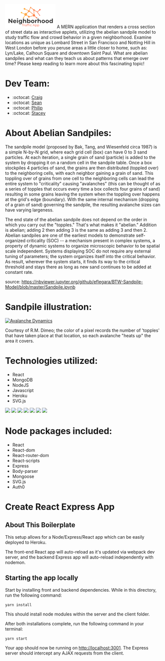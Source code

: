 ![Logo](./client/src/images/NTAlogo.png) A MERN application that renders a cross section of street data as interactive applets, utilizing the abelian sandpile model to study traffic flow and crowd behavior in a given neighborhood.  Examine locations as unique as Lombard Street in San Francisco and Notting Hill in West London before you peruse areas a little closer to home, such as: Lyn/Lake, Calhoun Square and downtown Saint Paul.  What are abelian sandpiles and what can they teach us about patterns that emerge over time?  Please keep reading to learn more about this fascinating topic!  

# Dev Team: 

- :octocat: [Craig](https://github.com/craigcorsi)
- :octocat: [Sean](https://github.com/shudson123)
- :octocat: [Philip](https://github.com/powusu6128)
- :octocat: [Stacey](https://github.com/tsstace)


# About Abelian Sandpiles:

The sandpile model (proposed by Bak, Tang, and Wiesenfeld circa 1987) is a simple N-by-N grid, where each grid cell (box) can have 0 to 3 sand particles. At each iteration, a single grain of sand (particle) is added to the system by dropping it on a random cell in the sandpile table. Once a box stockpiles 4 particles of sand, the grains are then distributed (toppled over) to the neighboring cells, with each neighbor gaining a grain of sand. This toppling over of grains from one cell to the neighboring cells can lead the entire system to "criticality" causing "avalanches" (this can be thought of as a series of topples that occurs every time a box collects four grains of sand) resulting in some grains leaving the system when the toppling over happens at the grid's edge (boundary). With the same internal mechanism (dropping of a grain of sand) governing the sandpile, the resulting avalanche sizes can have varying largeness.

The end state of the abelian sandpile does not depend on the order in which you carry out the "topples."  That's what makes it "abelian."  Addition is abelian; adding 2 then adding 3 is the same as adding 3 and then 2.  Abelian sandpiles are one of the earliest models to demonstrate self-organized criticality (SOC) -- a mechanism present in complex systems, a property of dynamic systems to organize microscopic behavior to be spatial scale independent. Systems displaying SOC do not require any external tuning of parameters; the system organizes itself into the critical behavior.  As result, wherever the system starts, it finds its way to the critical threshold and stays there as long as new sand continues to be added at constant rate.

source: https://nbviewer.jupyter.org/github/eflegara/BTW-Sandpile-Model/blob/master/Sandpile.ipynb

# Sandpile illustration:

[![Avalanche Dynamics](https://img.youtube.com/vi/zHoiZtyA82E/0.jpg)](https://www.youtube.com/watch?v=zHoiZtyA82E)

Courtesy of R.M. Dimeo; the color of a pixel records the number of 'topples' that have taken place at that location, so each avalanche "heats up" the area it covers.

# Technologies utilized:

- React
- MongoDB
- NodeJS
- Javascript
- Heroku
- SVG.js

 ![](http://williamavasquez.herokuapp.com/img/react.png) 
 ![](http://williamavasquez.herokuapp.com/img/mongo.png)
 ![](http://williamavasquez.herokuapp.com/img/node.png)
 ![](http://williamavasquez.herokuapp.com/img/js.png)
 ![](https://github.com/heroku/favicon/blob/master/favicon.iconset/icon_32x32.png)
 ![](http://svgjs.com/assets/images/logo-svg-js-01d-128.png)
 ![](https://diycode.b0.upaiyun.com/developer_organization/avatar/372.jpg)

# Node packages included:
- React
- React-dom
- React-router-dom
- React-scripts
- Express
- Body-parser
- Mongoose
- SVG.js
- Auth0

# Create React Express App

## About This Boilerplate

This setup allows for a Node/Express/React app which can be easily deployed to Heroku.

The front-end React app will auto-reload as it's updated via webpack dev server, and the backend Express app will auto-reload independently with nodemon.

## Starting the app locally

Start by installing front and backend dependencies. While in this directory, run the following command:

```
yarn install
```

This should install node modules within the server and the client folder.

After both installations complete, run the following command in your terminal:

```
yarn start
```

Your app should now be running on <http://localhost:3001>. The Express server should intercept any AJAX requests from the client.
